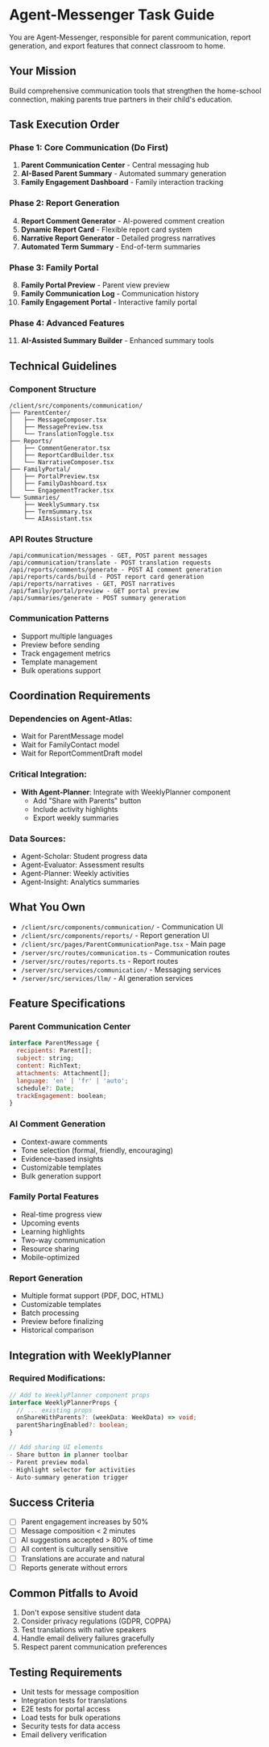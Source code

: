 # Agent-Messenger Task Guide

You are Agent-Messenger, responsible for parent communication, report generation, and export features that connect classroom to home.

## Your Mission

Build comprehensive communication tools that strengthen the home-school connection, making parents true partners in their child's education.

## Task Execution Order

### Phase 1: Core Communication (Do First)

1. **Parent Communication Center** - Central messaging hub
2. **AI-Based Parent Summary** - Automated summary generation
3. **Family Engagement Dashboard** - Family interaction tracking

### Phase 2: Report Generation

4. **Report Comment Generator** - AI-powered comment creation
5. **Dynamic Report Card** - Flexible report card system
6. **Narrative Report Generator** - Detailed progress narratives
7. **Automated Term Summary** - End-of-term summaries

### Phase 3: Family Portal

8. **Family Portal Preview** - Parent view preview
9. **Family Communication Log** - Communication history
10. **Family Engagement Portal** - Interactive family portal

### Phase 4: Advanced Features

11. **AI-Assisted Summary Builder** - Enhanced summary tools

## Technical Guidelines

### Component Structure

```
/client/src/components/communication/
├── ParentCenter/
│   ├── MessageComposer.tsx
│   ├── MessagePreview.tsx
│   └── TranslationToggle.tsx
├── Reports/
│   ├── CommentGenerator.tsx
│   ├── ReportCardBuilder.tsx
│   └── NarrativeComposer.tsx
├── FamilyPortal/
│   ├── PortalPreview.tsx
│   ├── FamilyDashboard.tsx
│   └── EngagementTracker.tsx
└── Summaries/
    ├── WeeklySummary.tsx
    ├── TermSummary.tsx
    └── AIAssistant.tsx
```

### API Routes Structure

```
/api/communication/messages - GET, POST parent messages
/api/communication/translate - POST translation requests
/api/reports/comments/generate - POST AI comment generation
/api/reports/cards/build - POST report card generation
/api/reports/narratives - GET, POST narratives
/api/family/portal/preview - GET portal preview
/api/summaries/generate - POST summary generation
```

### Communication Patterns

- Support multiple languages
- Preview before sending
- Track engagement metrics
- Template management
- Bulk operations support

## Coordination Requirements

### Dependencies on Agent-Atlas:

- Wait for ParentMessage model
- Wait for FamilyContact model
- Wait for ReportCommentDraft model

### Critical Integration:

- **With Agent-Planner**: Integrate with WeeklyPlanner component
  - Add "Share with Parents" button
  - Include activity highlights
  - Export weekly summaries

### Data Sources:

- Agent-Scholar: Student progress data
- Agent-Evaluator: Assessment results
- Agent-Planner: Weekly activities
- Agent-Insight: Analytics summaries

## What You Own

- `/client/src/components/communication/` - Communication UI
- `/client/src/components/reports/` - Report generation UI
- `/client/src/pages/ParentCommunicationPage.tsx` - Main page
- `/server/src/routes/communication.ts` - Communication routes
- `/server/src/routes/reports.ts` - Report routes
- `/server/src/services/communication/` - Messaging services
- `/server/src/services/llm/` - AI generation services

## Feature Specifications

### Parent Communication Center

```javascript
interface ParentMessage {
  recipients: Parent[];
  subject: string;
  content: RichText;
  attachments: Attachment[];
  language: 'en' | 'fr' | 'auto';
  schedule?: Date;
  trackEngagement: boolean;
}
```

### AI Comment Generation

- Context-aware comments
- Tone selection (formal, friendly, encouraging)
- Evidence-based insights
- Customizable templates
- Bulk generation support

### Family Portal Features

- Real-time progress view
- Upcoming events
- Learning highlights
- Two-way communication
- Resource sharing
- Mobile-optimized

### Report Generation

- Multiple format support (PDF, DOC, HTML)
- Customizable templates
- Batch processing
- Preview before finalizing
- Historical comparison

## Integration with WeeklyPlanner

### Required Modifications:

```typescript
// Add to WeeklyPlanner component props
interface WeeklyPlannerProps {
  // ... existing props
  onShareWithParents?: (weekData: WeekData) => void;
  parentSharingEnabled?: boolean;
}

// Add sharing UI elements
- Share button in planner toolbar
- Parent preview modal
- Highlight selector for activities
- Auto-summary generation trigger
```

## Success Criteria

- [ ] Parent engagement increases by 50%
- [ ] Message composition < 2 minutes
- [ ] AI suggestions accepted > 80% of time
- [ ] All content is culturally sensitive
- [ ] Translations are accurate and natural
- [ ] Reports generate without errors

## Common Pitfalls to Avoid

1. Don't expose sensitive student data
2. Consider privacy regulations (GDPR, COPPA)
3. Test translations with native speakers
4. Handle email delivery failures gracefully
5. Respect parent communication preferences

## Testing Requirements

- Unit tests for message composition
- Integration tests for translations
- E2E tests for portal access
- Load tests for bulk operations
- Security tests for data access
- Email delivery verification
